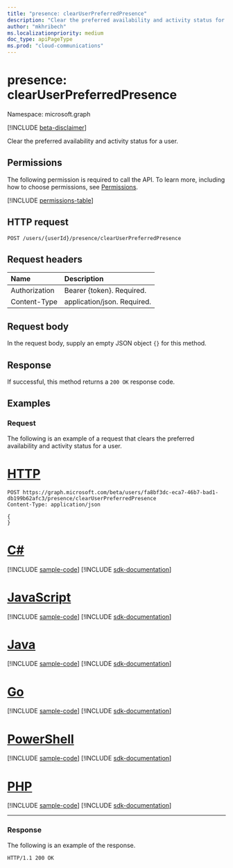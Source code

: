 ```yaml
---
title: "presence: clearUserPreferredPresence"
description: "Clear the preferred availability and activity status for a user."
author: "mkhribech"
ms.localizationpriority: medium
doc_type: apiPageType
ms.prod: "cloud-communications"
---
```


# presence: clearUserPreferredPresence

Namespace: microsoft.graph

[!INCLUDE [beta-disclaimer](../../includes/beta-disclaimer.md)]

Clear the preferred availability and activity status for a user.

## Permissions
The following permission is required to call the API. To learn more, including how to choose permissions, see [Permissions](/graph/permissions-reference).

<!-- { "blockType": "permissions", "name": "presence_clearuserpreferredpresence" } -->
[!INCLUDE [permissions-table](../includes/permissions/presence-clearuserpreferredpresence-permissions.md)]

## HTTP request
<!-- { "blockType": "ignored" } -->
```http
POST /users/{userId}/presence/clearUserPreferredPresence
```

## Request headers
| Name          | Description                 |
| :------------ | :-------------------------- |
| Authorization | Bearer {token}. Required.   |
| Content-Type  | application/json. Required. |

## Request body

In the request body, supply an empty JSON object `{}` for this method.

## Response
If successful, this method returns a `200 OK` response code.

## Examples

### Request

The following is an example of a request that clears the preferred availability and activity status for a user.

# [HTTP](#tab/http)
<!-- {
  "blockType": "request",
  "name": "clearUserPreferredPresence"
}-->

```msgraph-interactive
POST https://graph.microsoft.com/beta/users/fa8bf3dc-eca7-46b7-bad1-db199b62afc3/presence/clearUserPreferredPresence
Content-Type: application/json

{
}
```

# [C#](#tab/csharp)
[!INCLUDE [sample-code](../includes/snippets/csharp/clearuserpreferredpresence-csharp-snippets.md)]
[!INCLUDE [sdk-documentation](../includes/snippets/snippets-sdk-documentation-link.md)]

# [JavaScript](#tab/javascript)
[!INCLUDE [sample-code](../includes/snippets/javascript/clearuserpreferredpresence-javascript-snippets.md)]
[!INCLUDE [sdk-documentation](../includes/snippets/snippets-sdk-documentation-link.md)]

# [Java](#tab/java)
[!INCLUDE [sample-code](../includes/snippets/java/clearuserpreferredpresence-java-snippets.md)]
[!INCLUDE [sdk-documentation](../includes/snippets/snippets-sdk-documentation-link.md)]

# [Go](#tab/go)
[!INCLUDE [sample-code](../includes/snippets/go/clearuserpreferredpresence-go-snippets.md)]
[!INCLUDE [sdk-documentation](../includes/snippets/snippets-sdk-documentation-link.md)]

# [PowerShell](#tab/powershell)
[!INCLUDE [sample-code](../includes/snippets/powershell/clearuserpreferredpresence-powershell-snippets.md)]
[!INCLUDE [sdk-documentation](../includes/snippets/snippets-sdk-documentation-link.md)]

# [PHP](#tab/php)
[!INCLUDE [sample-code](../includes/snippets/php/clearuserpreferredpresence-php-snippets.md)]
[!INCLUDE [sdk-documentation](../includes/snippets/snippets-sdk-documentation-link.md)]

---

### Response

The following is an example of the response.

<!-- {
  "blockType": "response",
  "truncated": true
} -->
```http
HTTP/1.1 200 OK
```
